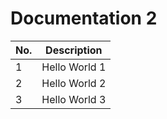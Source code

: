 # Documentation 2

| No. | Description |
|---|---|
| 1 | Hello World 1 |
| 2 | Hello World 2 |
| 3 | Hello World 3 |


